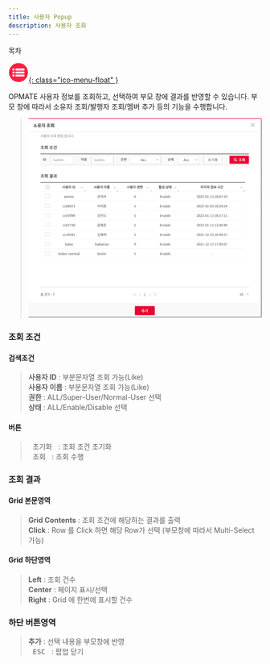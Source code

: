 ```yaml
---
title: 사용자 Popup
description: 사용자 조회
---
```


<link rel="stylesheet" type="text/css" href="../css/opme.css">
<div class="nav-menu">목차</div>

<!-- Defined -->
[popup-user-lst]: img/popup-user-lst.png

<!-- Floating Menu -->
[menu]: index.html "목차"
[ico-menu]: img/icon/ico-menu.png
[![목차][ico-menu]{: class="ico-menu-float" }][menu]

OPMATE 사용자 정보를 조회하고, 선택하여 부모 창에 결과를 반영할 수 있습니다.
부모 창에 따라서 소유자 조회/발행자 조회/멤버 추가 등의 기능을 수행합니다.

>![사용자조회][popup-user-lst]

### 조회 조건

#### 검색조건
> **사용자 ID** : 부분문자열 조회 가능(Like)   
> **사용자 이름** : 부분문자열 조회 가능(Like)  
> **권한** : ALL/Super-User/Normal-User 선택  
> **상태** : ALL/Enable/Disable 선택  

#### 버튼
> <kbd class="btn-gray">&nbsp;초기화&nbsp;</kbd> : 조회 조건 초기화  
> <kbd class="btn-red">&nbsp;조회&nbsp;</kbd> : 조회 수행  
 
### 조회 결과

#### Grid 본문영역
> **Grid Contents** : 조회 조건에 해당하는 결과를 출력    
> **Click** : Row 를 Click 하면 해당 Row가 선택 (부모창에 따라서 Multi-Select 가능)
 
#### Grid 하단영역
> **Left** : 조회 건수  
> **Center** : 페이지 표시/선택  
> **Right** : Grid 에 한번에 표시할 건수  

### 하단 버튼영역
> **추가** : 선택 내용을 부모창에 반영  
> <kbd class="btn-gray">&nbsp;ESC&nbsp;</kbd> : 팝업 닫기
 